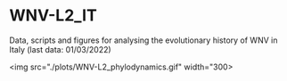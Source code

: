 # WNV-L2_IT
Data, scripts and figures for analysing the evolutionary history of WNV in Italy (last data: 01/03/2022)

<img src="./plots/WNV-L2_phylodynamics.gif" width="300>
